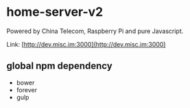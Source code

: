 # home-server-v2
Powered by China Telecom, Raspberry Pi and pure Javascript.

Link: [http://dev.misc.im:3000](http://dev.misc.im:3000)

## global npm dependency

- bower
- forever
- gulp
